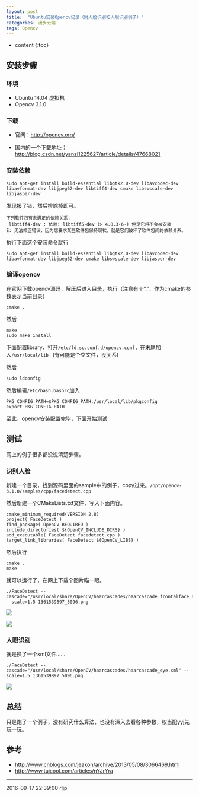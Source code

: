 ```yaml
---
layout: post
title:  "Ubuntu安装Opencv记录（附人脸识别和人眼识别例子）"
categories: 漫步云端
tags: Opencv
---
```


* content
{:toc}



## 安装步骤




### 环境

- Ubuntu 14.04 虚拟机
- Opencv 3.1.0


### 下载

- 官网：http://opencv.org/

- 国内的一个下载地址：http://blog.csdn.net/yanzi1225627/article/details/47668021

### 安装依赖

```
sudo apt-get install build-essential libgtk2.0-dev libavcodec-dev libavformat-dev libjpeg62-dev libtiff4-dev cmake libswscale-dev libjasper-dev
```

发现报了错，然后排除掉即可。

```
下列软件包有未满足的依赖关系：
 libtiff4-dev : 依赖: libtiff5-dev (> 4.0.3-6~) 但是它将不会被安装
E: 无法修正错误，因为您要求某些软件包保持现状，就是它们破坏了软件包间的依赖关系。
```

执行下面这个安装命令就行

```
sudo apt-get install build-essential libgtk2.0-dev libavcodec-dev libavformat-dev libjpeg62-dev cmake libswscale-dev libjasper-dev
```

###  编译opencv

在官网下载opencv源码，解压后进入目录，执行（注意有个“.”，作为cmake的参数表示当前目录）

```
cmake .
```

然后

```
make
sudo make install
```

下面配置library，打开`/etc/ld.so.conf.d/opencv.conf`，在末尾加入`/usr/local/lib `   (有可能是个空文件，没关系)

然后

```
sudo ldconfig
```

然后编辑`/etc/bash.bashrc`加入

```
PKG_CONFIG_PATH=$PKG_CONFIG_PATH:/usr/local/lib/pkgconfig
export PKG_CONFIG_PATH
```

至此，opencv安装配置完毕，下面开始测试

## 测试

网上的例子很多都没说清楚步骤。

### 识别人脸

新建一个目录，找到源码里面的sample中的例子，copy过来。`/opt/opencv-3.1.0/samples/cpp/facedetect.cpp`

然后新建一个CMakeLists.txt文件，写入下面内容。

```
cmake_minimum_required(VERSION 2.8)
project( FaceDetect )
find_package( OpenCV REQUIRED )
include_directories( ${OpenCV_INCLUDE_DIRS} )
add_executable( FaceDetect facedetect.cpp )
target_link_libraries( FaceDetect ${OpenCV_LIBS} )
```

然后执行

```
cmake .
make
```

就可以运行了，在网上下载个图片瞄一眼。

```
./FaceDetect --cascade="/usr/local/share/OpenCV/haarcascades/haarcascade_frontalface_alt.xml" --scale=1.5 1361539897_5096.png
```

![](http://zhaodedong.oss-cn-shanghai.aliyuncs.com/opencv-install-01.png)


![](http://zhaodedong.oss-cn-shanghai.aliyuncs.com/opencv-install-02.png)

### 人眼识别

就是换了一个xml文件......


```
./FaceDetect --cascade="/usr/local/share/OpenCV/haarcascades/haarcascade_eye.xml" --scale=1.5 1361539897_5096.png
```

![](http://zhaodedong.oss-cn-shanghai.aliyuncs.com/opencv-install-03.png)

## 总结

只是跑了一个例子，没有研究什么算法，也没有深入去看各种参数，权当配yyj先玩一玩。

## 参考

- http://www.cnblogs.com/jeakon/archive/2013/05/08/3066469.html
- http://www.tuicool.com/articles/nYJrYra

***
2016-09-17 22:39:00 rljp
